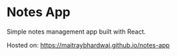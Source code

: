 # Notes App

Simple notes management app built with React.

Hosted on: https://maitraybhardwaj.github.io/notes-app
